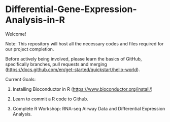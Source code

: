 # Differential-Gene-Expression-Analysis-in-R

Welcome!

Note: This repository will host all the necessary codes and files required for our project completion.

Before actively being involved, please learn the basics of GitHub, specifically branches, pull requests and merging (https://docs.github.com/en/get-started/quickstart/hello-world).

Current Goals:

1. Installing Bioconductor in R (https://www.bioconductor.org/install/)

2. Learn to commit a R code to Github.

3. Complete R Workshop: RNA-seq Airway Data and Differential Expression Analysis.


